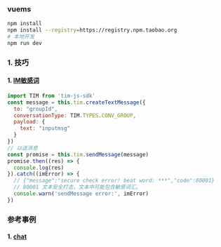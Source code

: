 ### vuems
```bash
npm install
npm install --registry=https://registry.npm.taobao.org
# 本地开发
npm run dev
```

### 1. 技巧
#### 1. [IM敏感词](https://cloud.tencent.com/document/product/269/1671#.EF.BC.88.E4.BA.8C.EF.BC.89.E6.9C.8D.E5.8A.A1.E7.AB.AF.E7.9A.84.E9.94.99.E8.AF.AF.E7.A0.81)
```js
import TIM from 'tim-js-sdk'
const message = this.tim.createTextMessage({
  to: "groupId",
  conversationType: TIM.TYPES.CONV_GROUP,
  payload: {
    text: "inputmsg"
  }
})
// 以送消息
const promise = this.tim.sendMessage(message)
promise.then((res) => {
  console.log(res)
}).catch((imError) => {
  // {"message":"secure check error! beat word: ***","code":80001}
  // 80001 文本安全打击，文本中可能包含敏感词汇。 
  console.warn('sendMessage error:', imError)
})
```

### 参考事例
#### 1. [chat](https://wow.techbrood.com/fiddle/6557)


